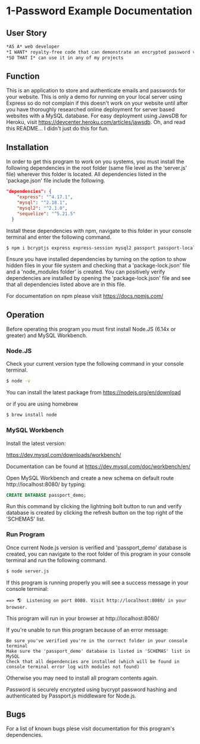 # 1-Password Example Documentation


## User Story

```md
*AS A* web developer
*I WANT* royalty-free code that can demonstrate an encrypted password verification
*SO THAT I* can use it in any of my projects
```

## Function

This is an application to store and authenticate emails and passwords for your website. This is only a demo for running on your local server using Express so do not complain if this doesn't work on your website until after you have thoroughly researched online deployment for server based websites with a MySQL database. For easy deployment using JawsDB for Heroku, visit https://devcenter.heroku.com/articles/jawsdb. Oh, and read this README... I didn't just do this for fun.


## Installation

In order to get this program to work on you systems, you must install the following dependencies in the root folder (same file level as the ‘server.js’ file) wherever this folder is located. All dependencies listed in the 'package.json' file include the following.

```json
"dependencies": {
    "express": "^4.17.1",
    "mysql": "^2.18.1",
    "mysql2": "^2.1.0",
    "sequelize": "^5.21.5"
  }
```

Install these dependencies with npm, navigate to this folder in your console terminal and enter the following command.

```zsh
$ npm i bcryptjs express express-session mysql2 passport passport-local sequelize
```

Ensure you have installed dependencies by turning on the option to show hidden files in your file system and checking that a 'package-lock.json' file and a 'node_modules folder' is created. You can positively verify dependencies are installed by opening the 'package-lock.json' file and see that all dependencies listed above are in this file. 


For documentation on npm please visit https://docs.npmjs.com/


## Operation

Before operating this program you must first install Node.JS (6.14x or greater) and MySQL Workbench.


### Node.JS

Check your current version type the following command in your console terminal.

```zsh
$ node -v
```

You can install the latest package from https://nodejs.org/en/download

or if you are using homebrew

```zsh
$ brew install node
```


### MySQL Workbench

Install the latest version:

https://dev.mysql.com/downloads/workbench/

Documentation can be found at https://dev.mysql.com/doc/workbench/en/


Open MySQL Workbench and create a new schema on default route http://localhost:8080/ by typing:

```sql
CREATE DATABASE passport_demo;
```

Run this command by clicking the lightning bolt button to run and verify database is created by clicking the refresh button on the top right of the 'SCHEMAS' list.


### Run Program

Once current Node.js version is verified and 'passport_demo' database is created, you can navigate to the root folder of this program in your console terminal and run the following command.

```zsh
$ node server.js
```

If this program is running properly you will see a success message in your console terminal:

    ==> 🌎  Listening on port 8080. Visit http://localhost:8080/ in your browser.

This program will run in your browser at http://localhost:8080/

If you're unable to run this program because of an error message:

    Be sure you've verified you're in the correct folder in your console terminal
    Make sure the 'passport_demo' database is listed in 'SCHEMAS' list in MySQL
    Check that all dependencies are installed (which will be found in console terminal error log with modules not found)

Otherwise you may need to install all program contents again.


Password is securely encrypted using bycrypt password hashing and authenticated by Passport.js middleware for Node.js.


## Bugs

For a list of known bugs plese visit documentation for this program's dependencies.